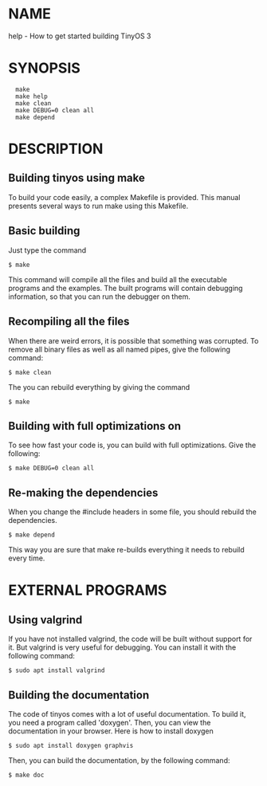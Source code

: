 # NAME
  help - How to get started building TinyOS 3

# SYNOPSIS
```
  make
  make help
  make clean
  make DEBUG=0 clean all
  make depend
```

# DESCRIPTION

## Building tinyos using make

To build your code easily, a complex Makefile is provided. This manual presents several ways to run 
make using this Makefile.

## Basic building

Just type the command
```
$ make
```
This command will compile all the files and build all the executable programs and the examples.
The built programs will contain debugging information, so that you can run the debugger on them.

## Recompiling all the files

When there are weird errors, it is possible that something was corrupted. To remove all binary files
as well as all named pipes, give the following command:
```
$ make clean
```
The you can rebuild everything by giving the command
```
$ make
```

## Building with full optimizations on

To see how fast your code is, you can build with full optimizations. Give the following:
```
$ make DEBUG=0 clean all
```

## Re-making the dependencies

When you change the \#include headers in some file, you should rebuild the dependencies.
```
$ make depend
```
This way you are sure that make re-builds everything it needs to rebuild every time.

# EXTERNAL PROGRAMS

##  Using valgrind

If you have not installed valgrind, the code will be built without support for it. But valgrind is very
useful for debugging. You can install it with the following command:
```
$ sudo apt install valgrind
```

## Building the documentation

The code of tinyos comes with a lot of useful documentation. To build it, you need a program called
'doxygen'. Then, you can view the documentation in your browser. Here is how to install doxygen
```
$ sudo apt install doxygen graphvis
```
Then, you can build the documentation, by the following command:
```
$ make doc
```

